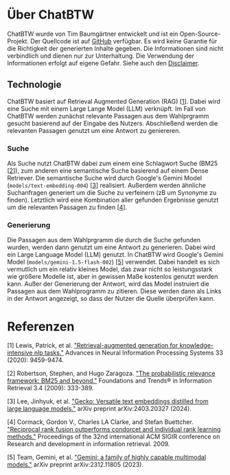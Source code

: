 # Über ChatBTW
ChatBTW wurde von Tim Baumgärtner entwickelt und ist ein Open-Source-Projekt. Der Quellcode ist auf [GitHub](github.com/timbmg/chatbtw) verfügbar. Es wird keine Garantie für die Richtigkeit der generierten Inhalte gegeben. Die Informationen sind nicht verbindlich und dienen nur zur Unterhaltung. Die Verwendung der Informationen erfolgt auf eigene Gefahr. Siehe auch den [Disclaimer](/disclaimer).

## Technologie
ChatBTW basiert auf Retrieval Augmented Generation (RAG) [[1](#refRAG)]. Dabei wird eine Suche mit einem Large Lange Model (LLM) verknüpft. Im Fall von ChatBTW werden zunächst relevante Passagen aus dem Wahlprgramm gesucht basierend auf der Eingabe des Nutzers. Abschließend werden die relevanten Passagen genutzt um eine Antwort zu geniereren.

### Suche
Als Suche nutzt ChatBTW dabei zum einem eine Schlagwort Suche (BM25 [[2](#refBM25)]), zum anderen eine semantische Suche basierend auf einem Dense Retriever. Die semantische Suche wird durch Google's Gemini Model (`models/text-embedding-004`) [[3](#refGecko)] realisiert. Außerdem werden ähnliche Suchanfragen generiert um die Suche zu verfeinern (zB um Synonyme zu finden). Letztlich wird eine Kombination aller gefunden Ergebnisse genutzt um die relevanten Passagen zu finden [[4](#refRR)].

### Generierung
Die Passagen aus dem Wahlprgramm die durch die Suche gefunden wurden, werden dann genutzt um eine Antwort zu generieren. Dabei wird ein Large Language Model (LLM) genutzt. In ChatBTW wird Google's Gemini Model (`models/gemini-1.5-flash-002`) [[5](#refGemini)] verwendet. Dabei handelt es sich vermutlich um ein relativ kleines Model, das zwar nicht so leistungsstark wie größere Modelle ist, aber in gewissen Maße kostenlos genutzt werden kann. Außer der Generierung der Antwort, wird das Model instruiert die Passagen aus dem Wahlprogramm zu zitieren. Diese werden dann als Links in der Antwort angezeigt, so dass der Nutzer die Quelle überprüfen kann.

# Referenzen

<a name="refRAG"></a>[1] Lewis, Patrick, et al. ["Retrieval-augmented generation for knowledge-intensive nlp tasks."](https://proceedings.neurips.cc/paper_files/paper/2020/file/6b493230205f780e1bc26945df7481e5-Paper.pdf) Advances in Neural Information Processing Systems 33 (2020): 9459-9474.

<a name="refBM25"></a>[2] Robertson, Stephen, and Hugo Zaragoza. ["The probabilistic relevance framework: BM25 and beyond."](https://www.staff.city.ac.uk/~sbrp622/papers/foundations_bm25_review.pdf) Foundations and Trends® in Information Retrieval 3.4 (2009): 333-389.

<a name="refGecko"></a>[3] Lee, Jinhyuk, et al. ["Gecko: Versatile text embeddings distilled from large language models."](https://arxiv.org/pdf/2403.20327) arXiv preprint arXiv:2403.20327 (2024).

<a name="refRR"></a>[4] Cormack, Gordon V., Charles LA Clarke, and Stefan Buettcher. ["Reciprocal rank fusion outperforms condorcet and individual rank learning methods."](https://dl.acm.org/doi/pdf/10.1145/1571941.1572114) Proceedings of the 32nd international ACM SIGIR conference on Research and development in information retrieval. 2009.

<a name="refGemini"></a>[5] Team, Gemini, et al. ["Gemini: a family of highly capable multimodal models."](https://arxiv.org/pdf/2312.11805) arXiv preprint arXiv:2312.11805 (2023).
